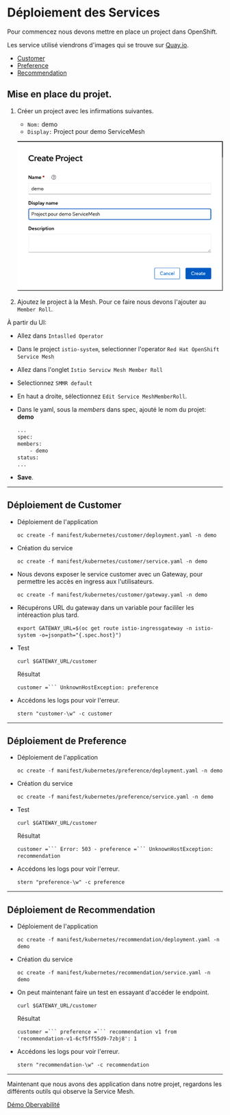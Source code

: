 # Déploiement des Services

Pour commencez nous devons mettre en place un project dans OpenShift.

Les service utilisé viendrons d'images qui se trouve sur [Quay.io](quay.io/rhdevelopers).
* [Customer](https://quay.io/rhdevelopers/istio-tutorial-customer)
* [Preference](https://quay.io/rhdevelopers/istio-tutorial-preference)
* [Recommendation](https://quay.io/rhdevelopers/istio-tutorial-recommendation)


## Mise en place du projet.
1. Créer un project avec les infirmations suivantes.
    * `Nom:` demo
    * `Display:` Project pour demo ServiceMesh

    ![create-project](images/createproject.png)


2. Ajoutez le project à la Mesh. Pour ce faire nous devons l'ajouter au `Member Roll`.

À partir du UI:
* Allez dans `Intaslled Operator`
* Dans le project `istio-system`, selectionner l'operator `Red Hat OpenShift Service Mesh`
* Allez dans l'onglet `Istio Servicw Mesh Member Roll`
* Selectionnez `SMMR default`
* En haut a droite, sélectionnez `Edit Service MeshMemberRoll`.
* Dans le yaml, sous la _members_ dans spec, ajouté le nom du projet: __demo__ 
    ```
    ...
    spec:
    members:
        - demo
    status:
    ...
    ```

* __Save__.
___

## Déploiement de Customer

* Déploiement de l'application
    ```
    oc create -f manifest/kubernetes/customer/deployment.yaml -n demo
    ```
* Création du service
    ``` 
    oc create -f manifest/kubernetes/customer/service.yaml -n demo
    ```
* Nous devons exposer le service customer avec un Gateway, pour permettre les accès en ingress aux l'utilisateurs.
    ``` 
    oc create -f manifest/kubernetes/customer/gateway.yaml -n demo
    ```

* Récupérons URL du gateway dans un variable pour facililer les intéreaction plus tard.
    ``` 
    export GATEWAY_URL=$(oc get route istio-ingressgateway -n istio-system -o=jsonpath="{.spec.host}")
    ```

* Test
    ``` 
    curl $GATEWAY_URL/customer
    ```

    Résultat
    ```
    customer =``` UnknownHostException: preference
    ```

* Accédons les logs pour voir l'erreur.
    ``` 
    stern "customer-\w" -c customer
    ```
___

## Déploiement de Preference 

* Déploiement de l'application
    ```
    oc create -f manifest/kubernetes/preference/deployment.yaml -n demo
    ```
* Création du service
    ``` 
    oc create -f manifest/kubernetes/preference/service.yaml -n demo
    ```

* Test
    ``` 
    curl $GATEWAY_URL/customer
    ```

    Résultat
    ```
    customer =``` Error: 503 - preference =``` UnknownHostException: recommendation
    ```

* Accédons les logs pour voir l'erreur.
    ``` 
    stern "preference-\w" -c preference
    ```
___

## Déploiement de Recommendation 

* Déploiement de l'application
    ```
    oc create -f manifest/kubernetes/recommendation/deployment.yaml -n demo
    ```

* Création du service
    ```
    oc create -f manifest/kubernetes/recommendation/service.yaml -n demo
    ```

* On peut maintenant faire un test en essayant d'accéder le endpoint.
    ```
    curl $GATEWAY_URL/customer
    ```

    Résultat
    ```
    customer =``` preference =``` recommendation v1 from 'recommendation-v1-6cf5ff55d9-7zbj8': 1
    ```

* Accédons les logs pour voir l'erreur.
    ``` 
    stern "recommendation-\w" -c recommendation
    ```


---
Maintenant que nous avons des application dans notre projet, regardons les différents outils qui observe la Service Mesh.

[Démo Obervabilité](observability.md)

